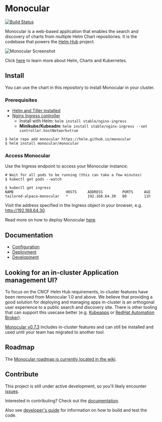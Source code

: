 # Monocular
[![Build
Status](https://travis-ci.org/helm/monocular.svg?branch=master)](https://travis-ci.org/helm/monocular)

Monocular is a web-based application that enables the search and discovery of
charts from multiple Helm Chart repositories. It is the codebase that powers the
[Helm Hub](https://github.com/helm/hub) project.

![Monocular Screenshot](docs/MonocularScreenshot.gif)

Click [here](docs/about.md) to learn more about Helm, Charts and Kubernetes.

## Install

You can use the chart in this repository to install Monocular in your cluster.

### Prerequisites
- [Helm and Tiller installed](https://github.com/helm/helm/blob/master/docs/quickstart.md)
- [Nginx Ingress controller](https://kubeapps.com/charts/stable/nginx-ingress)
  - Install with Helm: `helm install stable/nginx-ingress`
  - **Minikube/Kubeadm**: `helm install stable/nginx-ingress --set controller.hostNetwork=true`


```console
$ helm repo add monocular https://helm.github.io/monocular
$ helm install monocular/monocular
```

### Access Monocular

Use the Ingress endpoint to access your Monocular instance:

```console
# Wait for all pods to be running (this can take a few minutes)
$ kubectl get pods --watch

$ kubectl get ingress
NAME                        HOSTS     ADDRESS         PORTS     AGE
tailored-alpaca-monocular   *         192.168.64.30   80        11h
```

Visit the address specified in the Ingress object in your browser, e.g. http://192.168.64.30.

Read more on how to deploy Monocular [here](chart/monocular/README.md).

## Documentation

- [Configuration](chart/monocular/README.md#configuration)
- [Deployment](chart/monocular/README.md)
- [Development](docs/development.md)

## Looking for an in-cluster Application management UI?

To focus on the CNCF Helm Hub requirements, in-cluster features have been
removed from Monocular 1.0 and above. We believe that providing a good solution
for deploying and managing apps in-cluster is an orthogonal user experience to a
public search and discovery site. There is other tooling that can support this
usecase better (e.g. [Kubeapps](https://github.com/kubeapps/kubeapps) or [RedHat
Automation
Broker](https://blog.openshift.com/automation-broker-discovering-helm-charts/)).

[Monocular v0.7.3](https://github.com/helm/monocular/releases/tag/v0.7.3)
includes in-cluster features and can still be installed and used until your team
has migrated to another tool.

## Roadmap

The [Monocular roadmap is currently located in the wiki](https://github.com/helm/monocular/wiki/Roadmap).

## Contribute

This project is still under active development, so you'll likely encounter
[issues](https://github.com/helm/monocular/issues).

Interested in contributing? Check out the [documentation](CONTRIBUTING.md).

Also see [developer's guide](docs/development.md) for information on how to
build and test the code.

